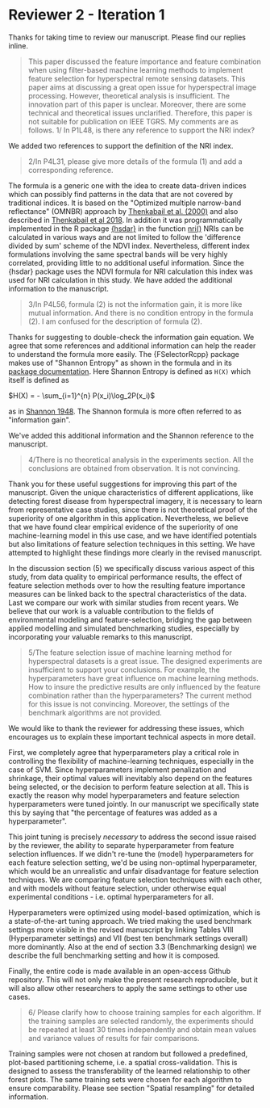 # Reviewer 2 - Iteration 1

Thanks for taking time to review our manuscript.
Please find our replies inline.

> This paper discussed the feature importance and feature combination when using filter-based machine learning methods to implement feature selection for hyperspectral remote sensing datasets. This paper aims at discussing a great open issue for hyperspectral image processing. However, theoretical analysis is insufficient. The innovation part of this paper is unclear. Moreover, there are some technical and theoretical issues unclarified. Therefore, this paper is not suitable for publication on IEEE TGRS. My comments are as follows. 1/ In P1L48, is there any reference to support the NRI index?

We added two references to support the definition of the NRI index.

> 2/In P4L31, please give more details of the formula (1) and add a corresponding reference.

The formula is a generic one with the idea to create data-driven indices which can possibly find patterns in the data that are not covered by traditional indices.
It is based on the "Optimized multiple narrow-band reflectance" (OMNBR) approach by [Thenkabail et al. (2000)](thenkabail2000) and also described in [Thenkabail et al 2018](https://www.taylorfrancis.com/books/hyperspectral-indices-image-classifications-agriculture-vegetation-prasad-thenkabail-john-lyon-alfredo-huete/e/10.1201/9781315159331).
In addition it was programmatically implemented in the R package [{hsdar}](https://cran.r-project.org/web/packages/hsdar/index.html) in the function [nri()](https://rdrr.io/cran/hsdar/man/normalized.ratio.index.html)
NRIs can be calculated in various ways and are not limited to follow the 'difference divided by sum' scheme of the NDVI index.
Nevertheless, different index formulations involving the same spectral bands will be very highly correlated, providing little to no additional useful information.
Since the {hsdar} package uses the NDVI formula for NRI calculation this index was used for NRI calculation in this study.
We have added the additional information to the manuscript.

> 3/In P4L56, formula (2) is not the information gain, it is more like mutual information.
> And there is no condition entropy in the formula (2). I am confused for the description of formula (2).

Thanks for suggesting to double-check the information gain equation.
We agree that some references and additional information can help the reader to understand the formula more easily.
The {FSelectorRcpp} package makes use of "Shannon Entropy" as shown in the formula and in its [package documentation](http://mi2-warsaw.github.io/FSelectorRcpp/reference/information_gain.html).
Here Shannon Entropy is defined as `H(X)` which itself is defined as

$H(X) = - \sum_{i=1}^{n} P(x_i)\log_2P(x_i)$

as in [Shannon 1948](https://ieeexplore.ieee.org/document/6773024).
The Shannon formula is more often referred to as "information gain".

We've added this additional information and the Shannon reference to the manuscript.

> 4/There is no theoretical analysis in the experiments section. All the conclusions are obtained from observation. It is not convincing.

Thank you for these useful suggestions for improving this part of the manuscript.
Given the unique characteristics of different applications, like detecting forest disease from hyperspectral imagery, it is necessary to learn from representative case studies, since there is not theoretical proof of the superiority of one algorithm in this application.
Nevertheless, we believe that we have found clear empirical evidence of the superiority of one machine-learning model in this use case, and we have identified potentials but also limitations of feature selection techniques in this setting.
We have attempted to highlight these findings more clearly in the revised manuscript.

In the discussion section (5) we specifically discuss various aspect of this study, from data quality to empirical performance results, the effect of feature selection methods over to how the resulting feature importance measures can be linked back to the spectral characteristics of the data.
Last we compare our work with similar studies from recent years.
We believe that our work is a valuable contribution to the fields of environmental modeling and feature-selection, bridging the gap between applied modelling and simulated benchmarking studies, especially by incorporating your valuable remarks to this manuscript.

> 5/The feature selection issue of machine learning method for hyperspectral datasets is a great issue. The designed experiments are insufficient to support your conclusions. For example, the hyperparameters have great influence on machine learning methods. How to insure the predictive results are only influenced by the feature combination rather than the hyperparameters? The current method for this issue is not convincing. Moreover, the settings of the benchmark algorithms are not provided.

We would like to thank the reviewer for addressing these issues, which encourages us to explain these important technical aspects in more detail.

First, we completely agree that hyperparameters play a critical role in controlling the flexibility of machine-learning techniques, especially in the case of SVM.
Since hyperparameters implement penalization and shrinkage, their optimal values will inevitably also depend on the features being selected, or the decision to perform feature selection at all.
This is exactly the reason why model hyperparameters and feature selection hyperparameters were tuned jointly.
In our manuscript we specifically state this by saying that "the percentage of features was added as a hyperparameter".

This joint tuning is precisely _necessary_ to address the second issue raised by the reviewer, the ability to separate hyperparameter from feature selection influences.
If we didn't re-tune the (model) hyperparameters for each feature selection setting, we'd be using non-optimal hyperparameter, which would be an unrealistic and unfair disadvantage for feature selection techniques.
We are comparing feature selection techniques with each other, and with models without feature selection, under otherwise equal experimental conditions - i.e. optimal hyperparameters for all.

Hyperparameters were optimized using model-based optimization, which is a state-of-the-art tuning approach.
We tried making the used benchmark settings more visible in the revised manuscript by linking Tables VIII (Hyperparameter settings) and VII (best ten benchmark settings overall) more dominantly.
Also at the end of section 3.3 (Benchmarking design) we describe the full benchmarking setting and how it is composed.

Finally, the entire code is made available in an open-access Github repository.
This will not only make the present research reproducible, but it will also allow other researchers to apply the same settings to other use cases.

> 6/ Please clarify how to choose training samples for each algorithm. If the training samples are selected randomly, the experiments should be repeated at least 30 times independently and obtain mean values and variance values of results for fair comparisons.

Training samples were not chosen at random but followed a predefined, plot-based partitioning scheme, i.e. a spatial cross-validation.
This is designed to assess the transferability of the learned relationship to other forest plots.
The same training sets were chosen for each algorithm to ensure comparability.
Please see section "Spatial resampling" for detailed information.
